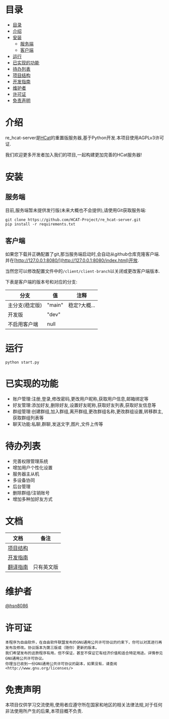# 目录

<!-- TOC -->

* [目录](#目录)
* [介绍](#介绍)
* [安装](#安装)
    * [服务端](#服务端)
    * [客户端](#客户端)
* [运行](#运行)
* [已实现的功能](#已实现的功能)
* [待办列表](#待办列表)
* [项目结构](#项目结构)
* [开发指南](#开发指南)
* [维护者](#维护者)
* [许可证](#许可证)
* [免责声明](#免责声明)

<!-- TOC -->

# 介绍

re_hcat-server是[HCat](https://hcat.online)的重置版服务器,基于Python开发.本项目使用AGPLv3许可证.

我们欢迎更多开发者加入我们的项目,一起构建更加完善的HCat服务器!

# 安装

## 服务端

目前,服务端暂未提供发行版(未来大概也不会提供),请使用Git获取服务端:

```shell
git clone https://github.com/HCAT-Project/re_hcat-server.git
pip install -r requirements.txt
```

## 客户端

如果您下载并正确配置了git,那当服务端启动时,会自动从github仓库克隆客户端.
并在[http://127.0.0.1:8080/](http://127.0.0.1:8080/index.html)开放.

当然您可以修改配置文件中的`/client/client-branch`以关闭或更改客户端版本.

下表是客户端的版本号和对应的分支:

| 分支       | 值      | 注释       |
|----------|--------|----------|
| 主分支(稳定版) | "main" | 稳定?大概... |
| 开发版      | "dev"  |          |
| 不启用客户端   | null   |          |

# 运行

```shell
python start.py
```

# 已实现的功能

- 账户管理:注册,登录,修改密码,更改用户昵称,获取用户信息,邮箱绑定等
- 好友管理:添加好友,删除好友,设置好友昵称,获取好友列表,获取好友信息等
- 群组管理:创建群组,加入群组,离开群组,更改群组名称,更改群组设置,转移群主,获取群组列表等
- 聊天功能:私聊,群聊,发送文字,图片,文件上传等

# 待办列表

- 完善权限管理系统
- 增加用户个性化设置
- 服务器主从机
- 多设备协同
- 后台管理
- 删除群组/注销账号
- 增加多种加好友方式

# 文档

| 文档                                             | 备注    |
|------------------------------------------------|-------|
| [项目结构](doc/project-structure_zh-cmn-CN.md)     |       |
| [开发指南](doc/dev-guide_zh-cmn-CN.md)             |       |
| [翻译指南](doc/how-to-translate-the-hcat_en-US.md) | 只有英文版 |

# 维护者

[@hsn8086](https://github.com/hsn8086)

# 许可证

```
本程序为自由软件，在自由软件联盟发布的GNU通用公共许可协议的约束下，你可以对其进行再发布及修改。协议版本为第三版或（随你）更新的版本。
我们希望发布的这款程序有用，但不保证，甚至不保证它有经济价值和适合特定用途。详情参见GNU通用公共许可协议。
你理当已收到一份GNU通用公共许可协议的副本，如果没有，请查阅<http://www.gnu.org/licenses/>
```

# 免责声明

本项目仅供学习交流使用,使用者应遵守所在国家和地区的相关法律法规,对于任何非法使用所产生的后果,本项目概不负责.

